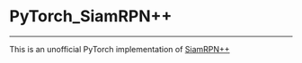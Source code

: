 # PyTorch_SiamRPN++ 
---
This is an unofficial PyTorch implementation of [SiamRPN++](https://arxiv.org/pdf/1812.11703.pdf)
